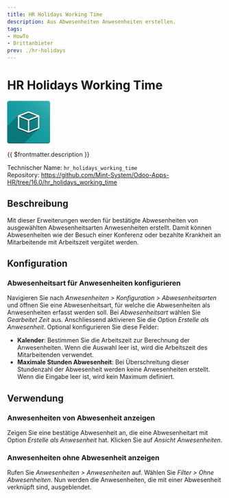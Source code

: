```yaml
---
title: HR Holidays Working Time
description: Aus Abwesenheiten Anwesenheiten erstellen.
tags:
- HowTo
- Drittanbieter
prev: ./hr-holidays
---
```

# HR Holidays Working Time
![icon_oms_box](attachments/icon_oms_box.png)

{{ $frontmatter.description }}

Technischer Name: `hr_holidays_working_time`\
Repository: <https://github.com/Mint-System/Odoo-Apps-HR/tree/16.0/hr_holidays_working_time>

## Beschreibung

Mit dieser Erweiterungen werden für bestätigte Abwesenheiten von ausgewählten Abwesenheitsarten Anwesenheiten erstellt. Damit können Abwesenheiten wie der Besuch einer Konferenz oder bezahlte Krankheit an Mitarbeitende mit Arbeitszeit vergütet werden. 

## Konfiguration

### Abwesenheitsart für Anwesenheiten konfigurieren

Navigieren Sie nach *Anwesenheiten > Konfiguration > Abwesenheitsarten* und öffnen Sie eine Abwesenheitsart, für welche die Abwesenheiten als Anwesenheiten erfasst werden soll. Bei *Abwesenheitsart* wählen Sie *Gearbeitet Zeit* aus. Anschliessend aktivieren Sie die Option *Erstelle als Anwesenheit*. Optional konfigurieren Sie diese Felder:

* **Kalender**: Bestimmen Sie die Arbeitszeit zur Berechnung der Anwesenheiten. Wenn die Auswahl leer ist, wird die Arbeitszeit des Mitarbeitenden verwendet.
* **Maximale Stunden Abwesenheit**: Bei Überschreitung dieser Stundenzahl der Abwesenheit werden keine Anwesenheiten erstellt. Wenn die Eingabe leer ist, wird kein Maximum definiert.

## Verwendung

### Anwesenheiten von Abwesenheit anzeigen

Zeigen Sie eine bestätige Abwesenheit an, die eine Abwesenheitart mit Option *Erstelle als Anwesenheit* hat. Klicken Sie auf *Ansicht Anwesenheiten*.

### Anwesenheiten ohne Abwesenheit anzeigen

Rufen Sie *Anwesenheiten > Anwesenheiten* auf. Wählen Sie *Filter > Ohne Abwesenheiten*. Nun werden die Anwesenheiten, die mit einer Abwesenheit verknüpft sind, ausgeblendet.